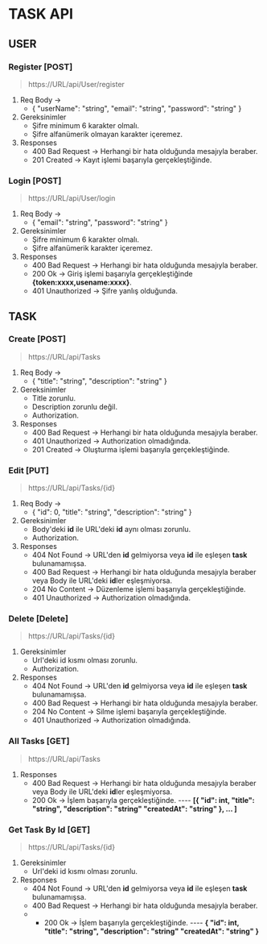 # TASK API
## USER
### Register [POST]
> https://URL/api/User/register
1. Req Body ->
   - {
  "userName": "string",
  "email": "string",
  "password": "string"
}
2. Gereksinimler
   - Şifre minimum 6 karakter olmalı.
   - Şifre alfanümerik olmayan karakter içeremez. 
3. Responses
   - 400 Bad Request -> Herhangi bir hata olduğunda mesajıyla beraber.
   - 201 Created -> Kayıt işlemi başarıyla gerçekleştiğinde.
  
### Login [POST]
> https://URL/api/User/login
1. Req Body ->
   - {
  "email": "string",
  "password": "string"
}
2. Gereksinimler
   - Şifre minimum 6 karakter olmalı.
   - Şifre alfanümerik karakter içeremez. 
3. Responses
   - 400 Bad Request -> Herhangi bir hata olduğunda mesajıyla beraber.
   - 200 Ok -> Giriş işlemi başarıyla gerçekleştiğinde **{token:xxxx,usename:xxxx}**.
   - 401 Unauthorized -> Şifre yanlış olduğunda.
  
## TASK
### Create [POST]
> https://URL/api/Tasks
1. Req Body ->
   - {
  "title": "string",
  "description": "string"
}
2. Gereksinimler
   - Title zorunlu.
   - Description zorunlu değil.
   - Authorization.
3. Responses
   - 400 Bad Request -> Herhangi bir hata olduğunda mesajıyla beraber.
   - 401 Unauthorized -> Authorization olmadığında.
   - 201 Created -> Oluşturma işlemi başarıyla gerçekleştiğinde.
  
### Edit [PUT]
> https://URL/api/Tasks/{id}
1. Req Body ->
   - {
  "id": 0,
  "title": "string",
  "description": "string"
}
2. Gereksinimler
   - Body'deki **id** ile URL'deki **id** aynı olması zorunlu.
   - Authorization.
3. Responses
   - 404 Not Found -> URL'den **id** gelmiyorsa veya **id** ile eşleşen **task** bulunamamışsa.
   - 400 Bad Request -> Herhangi bir hata olduğunda mesajıyla beraber veya Body ile URL'deki **id**ler eşleşmiyorsa.
   - 204 No Content -> Düzenleme işlemi başarıyla gerçekleştiğinde.
   - 401 Unauthorized -> Authorization olmadığında.
### Delete [Delete]
> https://URL/api/Tasks/{id}
1. Gereksinimler
   - Url'deki id kısmı olması zorunlu.
   - Authorization.
3. Responses
   - 404 Not Found -> URL'den **id** gelmiyorsa veya **id** ile eşleşen **task** bulunamamışsa.
   - 400 Bad Request -> Herhangi bir hata olduğunda mesajıyla beraber.
   - 204 No Content -> Silme işlemi başarıyla gerçekleştiğinde.
   - 401 Unauthorized -> Authorization olmadığında.
### All Tasks [GET]
> https://URL/api/Tasks
1. Responses
   - 400 Bad Request -> Herhangi bir hata olduğunda mesajıyla beraber veya Body ile URL'deki **id**ler eşleşmiyorsa.
   - 200 Ok ->  İşlem başarıyla gerçekleştiğinde. ---- **[{
  "id": int,
  "title": "string",
  "description": "string"
  "createdAt": "string"
}, ...  ]**
### Get Task By Id [GET]
> https://URL/api/Tasks/{id}
1. Gereksinimler
   - Url'deki id kısmı olması zorunlu.
3. Responses
   - 404 Not Found -> URL'den **id** gelmiyorsa veya **id** ile eşleşen **task** bulunamamışsa.
   - 400 Bad Request -> Herhangi bir hata olduğunda mesajıyla beraber.
   -    - 200 Ok ->  İşlem başarıyla gerçekleştiğinde. ---- **{
  "id": int,
  "title": "string",
  "description": "string"
  "createdAt": "string"
}**



   
